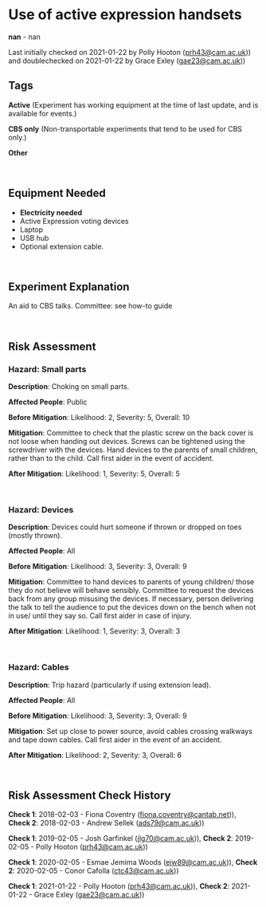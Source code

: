 # Use of active expression handsets

**nan** - nan

Last initially checked on 2021-01-22 by Polly Hooton (prh43@cam.ac.uk)) and doublechecked on 2021-01-22 by Grace Exley (gae23@cam.ac.uk))

## Tags
<!--- Start Tags (DO NOT REMOVE THIS COMMENT) --->

**Active** (Experiment has working equipment at the time of last update, and is available for events.)

**CBS only** (Non-transportable experiments that tend to be used for CBS only.)

**Other**
<!--- End Tags (DO NOT REMOVE THIS COMMENT) --->

<br/>

## Equipment Needed 
- **Electricity needed**
- Active Expression voting devices
- Laptop
- USB hub
- Optional extension cable.

<br/>

## Experiment Explanation 

An aid to CBS talks. Committee: see how-to guide

<br/>

## Risk Assessment

### **Hazard**: Small parts

**Description**: Choking on small parts.

**Affected People**: Public

**Before Mitigation**: Likelihood: 2, Severity: 5, Overall: 10

**Mitigation**: Committee to check that the plastic screw on the back cover is not loose when handing out devices. Screws can be tightened using the screwdriver with the devices. Hand devices to the parents of small children, rather than to the child. Call first aider in the event of accident.

**After Mitigation**: Likelihood: 1, Severity: 5, Overall: 5

<br/>

### **Hazard**: Devices

**Description**: Devices could hurt someone if thrown or dropped on toes (mostly thrown).

**Affected People**: All

**Before Mitigation**: Likelihood: 3, Severity: 3, Overall: 9

**Mitigation**: Committee to hand devices to parents of young children/ those they do not believe will behave sensibly. Committee to request the devices back from any group misusing the devices. If necessary, person delivering the talk to tell the audience to put the devices down on the bench when not in use/ until they say so. Call first aider in case of injury.

**After Mitigation**: Likelihood: 1, Severity: 3, Overall: 3

<br/>

### **Hazard**: Cables

**Description**: Trip hazard (particularly if using extension lead).

**Affected People**: All

**Before Mitigation**: Likelihood: 3, Severity: 3, Overall: 9

**Mitigation**: Set up close to power source, avoid cables crossing walkways and tape down cables.
Call first aider in the event of an accident.

**After Mitigation**: Likelihood: 2, Severity: 3, Overall: 6

<br/>

## Risk Assessment Check History 

**Check 1**: 2018-02-03 - Fiona Coventry (fiona.coventry@cantab.net)), **Check 2**: 2018-02-03 - Andrew Sellek (ads79@cam.ac.uk))

**Check 1**: 2019-02-05 - Josh Garfinkel (jlg70@cam.ac.uk)), **Check 2**: 2019-02-05 - Polly Hooton (prh43@cam.ac.uk))

**Check 1**: 2020-02-05 - Esmae Jemima Woods (ejw89@cam.ac.uk)), **Check 2**: 2020-02-05 - Conor Cafolla (ctc43@cam.ac.uk))

**Check 1**: 2021-01-22 - Polly Hooton (prh43@cam.ac.uk)), **Check 2**: 2021-01-22 - Grace Exley (gae23@cam.ac.uk))